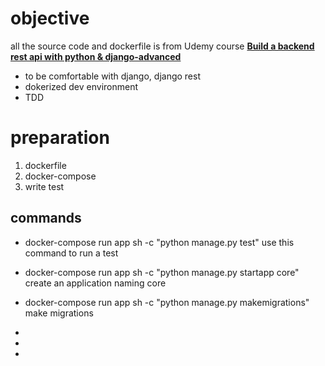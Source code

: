 # objective
all the source code and dockerfile is from Udemy course
[**Build a backend rest api with python & django-advanced**](https://www.udemy.com/django-python-advanced/)

- to be comfortable with django, django rest
- dokerized dev environment
- TDD 






# preparation

1. dockerfile
2. docker-compose
3. write test


## commands

- docker-compose run app sh -c "python manage.py test"
use this command to  run a test

- docker-compose run app sh -c "python manage.py startapp core"
create an application naming core

- docker-compose run app sh -c "python manage.py makemigrations" 
make migrations

- 
-
-
